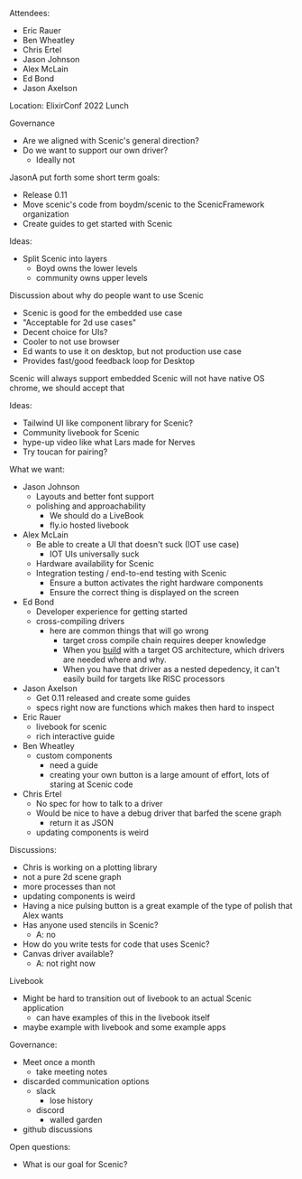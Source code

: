Attendees:
- Eric Rauer
- Ben Wheatley
- Chris Ertel
- Jason Johnson
- Alex McLain
- Ed Bond
- Jason Axelson

Location: ElixirConf 2022 Lunch

Governance
- Are we aligned with Scenic's general direction?
- Do we want to support our own driver?
  - Ideally not

JasonA put forth some short term goals:
- Release 0.11
- Move scenic's code from boydm/scenic to the ScenicFramework organization
- Create guides to get started with Scenic

Ideas:
- Split Scenic into layers
  - Boyd owns the lower levels
  - community owns upper levels

Discussion about why do people want to use Scenic
- Scenic is good for the embedded use case
- "Acceptable for 2d use cases"
- Decent choice for UIs?
- Cooler to not use browser
- Ed wants to use it on desktop, but not production use case
- Provides fast/good feedback loop for Desktop

Scenic will always support embedded
Scenic will not have native OS chrome, we should accept that

Ideas:
- Tailwind UI like component library for Scenic?
- Community livebook for Scenic
- hype-up video like what Lars made for Nerves
- Try toucan for pairing?

What we want:
- Jason Johnson
  - Layouts and better font support
  - polishing and approachability
    - We should do a LiveBook
    - fly.io hosted livebook
- Alex McLain
  - Be able to create a UI that doesn't suck (IOT use case)
    - IOT UIs universally suck
  - Hardware availability for Scenic
  - Integration testing / end-to-end testing with Scenic
    - Ensure a button activates the right hardware components
    - Ensure the correct thing is displayed on the screen
- Ed Bond
  - Developer experience for getting started
  - cross-compiling drivers
    - here are common things that will go wrong
      - target cross compile chain requires deeper knowledge
      - When you [build](https://github.com/boydm/scenic_driver_glfw) with a target OS architecture, which drivers are needed where and why. 
      - When you have that driver as a nested depedency, it can't easily build for targets like RISC processors 
- Jason Axelson
  - Get 0.11 released and create some guides
  - specs right now are functions which makes then hard to inspect
- Eric Rauer
  - livebook for scenic
  - rich interactive guide
- Ben Wheatley
  - custom components
    - need a guide
    - creating your own button is a large amount of effort, lots of staring at Scenic code
- Chris Ertel
  - No spec for how to talk to a driver
  - Would be nice to have a debug driver that barfed the scene graph
    - return it as JSON
  - updating components is weird

Discussions:
- Chris is working on a plotting library
- not a pure 2d scene graph
- more processes than not
- updating components is weird
- Having a nice pulsing button is a great example of the type of polish that Alex wants
- Has anyone used stencils in Scenic?
  - A: no
- How do you write tests for code that uses Scenic?
- Canvas driver available?
  - A: not right now

Livebook
- Might be hard to transition out of livebook to an actual Scenic application
  - can have examples of this in the livebook itself
- maybe example with livebook and some example apps

Governance:
- Meet once a month
  - take meeting notes
- discarded communication options
  - slack
    - lose history
  - discord
    - walled garden
- github discussions

Open questions:
- What is our goal for Scenic?
